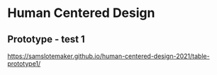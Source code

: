# Human Centered Design

## Prototype - test 1 
https://samslotemaker.github.io/human-centered-design-2021/table-prototype1/
